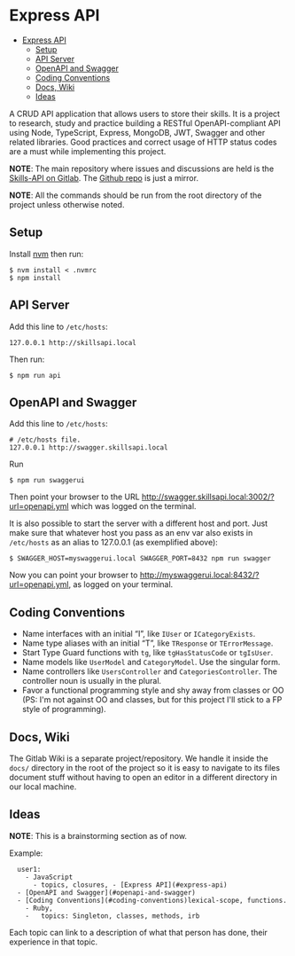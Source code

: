 # Express API

- [Express API](#express-api)
  - [Setup](#setup)
  - [API Server](#api-server)
  - [OpenAPI and Swagger](#openapi-and-swagger)
  - [Coding Conventions](#coding-conventions)
  - [Docs, Wiki](#docs-wiki)
  - [Ideas](#ideas)

A CRUD API application that allows users to store their skills. It is a project to research, study and practice building a RESTful OpenAPI-compliant API using Node, TypeScript, Express, MongoDB, JWT, Swagger and other related libraries. Good practices and correct usage of HTTP status codes are a must while implementing this project.

**NOTE**: The main repository where issues and discussions are held is the [Skills-API on Gitlab](https://gitlab.com/fernandobasso/skills-api). The [Github repo](https://github.com/FernandoBasso/skills-api) is just a mirror.

**NOTE**: All the commands should be run from the root directory of the project unless otherwise noted.


## Setup

Install [nvm](https://github.com/nvm-sh/nvm) then run:

```
$ nvm install < .nvmrc
$ npm install
```


## API Server

Add this line to `/etc/hosts`:

```
127.0.0.1 http://skillsapi.local
```

Then run:

```
$ npm run api
```


## OpenAPI and Swagger

Add this line to `/etc/hosts`:

```
# /etc/hosts file.
127.0.0.1 http://swagger.skillsapi.local
```

Run

```
$ npm run swaggerui
```

Then point your browser to the URL http://swagger.skillsapi.local:3002/?url=openapi.yml which was logged on the terminal.

It is also possible to start the server with a different host and port. Just make sure that whatever host you pass as an env var also exists in `/etc/hosts` as an alias to 127.0.0.1 (as exemplified above):

```
$ SWAGGER_HOST=myswaggerui.local SWAGGER_PORT=8432 npm run swagger
```

Now you can point your browser to http://myswaggerui.local:8432/?url=openapi.yml, as logged on your terminal.


## Coding Conventions

- Name interfaces with an initial “I”, like `IUser` or `ICategoryExists`.
- Name type aliases with an initial “T”, like `TResponse` or `TErrorMessage`.
- Start Type Guard functions with `tg`, like `tgHasStatusCode` or `tgIsUser`.
- Name models like `UserModel` and `CategoryModel`. Use the singular form.
- Name controllers like `UsersController` and `CategoriesController`. The controller noun is usually in the plural.
- Favor a functional programming style and shy away from classes or OO (PS: I'm not against OO and classes, but for this project I'll stick to a FP style of programming).

## Docs, Wiki

The Gitlab Wiki is a separate project/repository. We handle it inside the `docs/` directory in the root of the project so it is easy to navigate to its files document stuff without having to open an editor in a different directory in our local machine.

## Ideas

**NOTE**: This is a brainstorming section as of now.

Example:

```
  user1:
    - JavaScript
      - topics, closures, - [Express API](#express-api)
  - [OpenAPI and Swagger](#openapi-and-swagger)
  - [Coding Conventions](#coding-conventions)lexical-scope, functions.
    - Ruby,
    -   topics: Singleton, classes, methods, irb
```

Each topic can link to a description of what that person has done, their experience in that topic.

